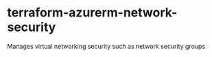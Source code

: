 # terraform-azurerm-network-security
Manages virtual networking security such as network security groups
